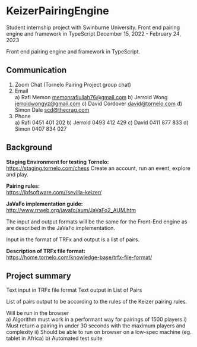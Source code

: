 # KeizerPairingEngine
Student internship project with Swinburne University. Front end pairing engine and framework in TypeScript
December 15, 2022 - February 24, 2023

Front end pairing engine and framework in TypeScript.  

## Communication
1) Zoom Chat (Tornelo Pairing Project group chat) 
2) Email <br />
    a) Rafi Memon  memonrafiullah76@gmail.com 
    b) Jerrold Wong  jerroldwongyz@gmail.com 
    c) David Cordover  david@tornelo.com
    d) Simon Dale scd@thecrag.com	 
3) Phone <br />
    a) Rafi  0451 401 202
    b) Jerrold  0493 412 429
    c) David  0411 877 833
    d) Simon  0407 834 027
  
## Background
**Staging Environment for testing Tornelo:** <br />
https://staging.tornelo.com/chess 
Create an account, run an event, explore and play.

**Pairing rules:** <br />
https://jbfsoftware.com//sevilla-keizer/ 

**JaVaFo implementation guide:** <br />
http://www.rrweb.org/javafo/aum/JaVaFo2_AUM.htm

The input and output formats will be the same for the Front-End engine as are described in the JaVaFo implementation. 

Input in the format of TRFx and output is a list of pairs.

**Description of TRFx file format:** <br />
https://home.tornelo.com/knowledge-base/trfx-file-format/

## Project summary

Text input in TRFx file format
Text output in List of Pairs 

List of pairs output to be according to the rules of the Keizer pairing rules.

Will be run in the browser <br />
    a) Algorithm must work in a performant way for pairings of 1500 players
        i) Must return a pairing in under 30 seconds with the maximum players and complexity
        ii) Should be able to run on browser on a low-spec machine (eg. tablet in Africa)
    b) Automated test suite

